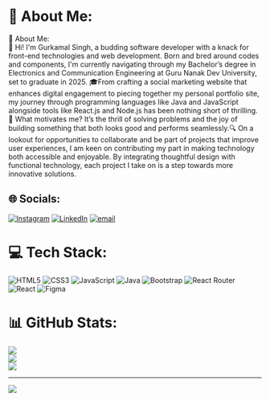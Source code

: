 # 💫 About Me:
💫 About Me:<br>👋 Hi! I'm Gurkamal Singh, a budding software developer with a knack for front-end technologies and web development. Born and bred around codes and components, I'm currently navigating through my Bachelor’s degree in Electronics and Communication Engineering at Guru Nanak Dev University, set to graduate in 2025. 🎓From crafting a social marketing website that enhances digital engagement to piecing together my personal portfolio site, my journey through programming languages like Java and JavaScript alongside tools like React.js and Node.js has been nothing short of thrilling. 🌟 What motivates me? It’s the thrill of solving problems and the joy of building something that both looks good and performs seamlessly.🔍 On a lookout for opportunities to collaborate and be part of projects that improve user experiences, I am keen on contributing my part in making technology both accessible and enjoyable. By integrating thoughtful design with functional technology, each project I take on is a step towards more innovative solutions.


## 🌐 Socials:
[![Instagram](https://img.shields.io/badge/Instagram-%23E4405F.svg?logo=Instagram&logoColor=white)](https://instagram.com/_gur.kamal) [![LinkedIn](https://img.shields.io/badge/LinkedIn-%230077B5.svg?logo=linkedin&logoColor=white)](https://linkedin.com/in/gurkamal69) [![email](https://img.shields.io/badge/Email-D14836?logo=gmail&logoColor=white)](mailto:Gurkamalin@gmail.com) 

# 💻 Tech Stack:
![HTML5](https://img.shields.io/badge/html5-%23E34F26.svg?style=flat&logo=html5&logoColor=white) ![CSS3](https://img.shields.io/badge/css3-%231572B6.svg?style=flat&logo=css3&logoColor=white) ![JavaScript](https://img.shields.io/badge/javascript-%23323330.svg?style=flat&logo=javascript&logoColor=%23F7DF1E) ![Java](https://img.shields.io/badge/java-%23ED8B00.svg?style=flat&logo=openjdk&logoColor=white) ![Bootstrap](https://img.shields.io/badge/bootstrap-%238511FA.svg?style=flat&logo=bootstrap&logoColor=white) ![React Router](https://img.shields.io/badge/React_Router-CA4245?style=flat&logo=react-router&logoColor=white) ![React](https://img.shields.io/badge/react-%2320232a.svg?style=flat&logo=react&logoColor=%2361DAFB) ![Figma](https://img.shields.io/badge/figma-%23F24E1E.svg?style=flat&logo=figma&logoColor=white)
# 📊 GitHub Stats:
![](https://github-readme-stats.vercel.app/api?username=gurkamal69&theme=merko&hide_border=false&include_all_commits=false&count_private=false)<br/>
![](https://nirzak-streak-stats.vercel.app/?user=gurkamal69&theme=merko&hide_border=false)<br/>
![](https://github-readme-stats.vercel.app/api/top-langs/?username=gurkamal69&theme=merko&hide_border=false&include_all_commits=false&count_private=false&layout=compact)

---
[![](https://visitcount.itsvg.in/api?id=gurkamal69&icon=9&color=0)](https://visitcount.itsvg.in)

<!-- Proudly created with GPRM ( https://gprm.itsvg.in ) -->